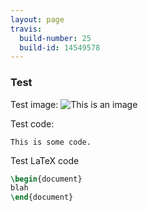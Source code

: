 ```yaml
---
layout: page
travis:
  build-number: 25
  build-id: 14549578
---
```

### Test

Test image:
![This is an image](http://lorempixel.com/400/200/)


Test code:

```
This is some code.
```

Test LaTeX code

```latex
\begin{document}
blah
\end{document}
```


